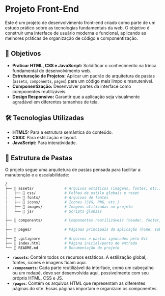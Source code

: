 # Projeto Front-End

Este é um projeto de desenvolvimento front-end criado como parte de um estudo prático sobre as tecnologias fundamentais da web. O objetivo é construir uma interface de usuário moderna e funcional, aplicando as melhores práticas de organização de código e componentização.

## 🎯 Objetivos

- **Praticar HTML, CSS e JavaScript:** Solidificar o conhecimento na trinca fundamental do desenvolvimento web.
- **Estruturação de Projetos:** Aplicar um padrão de arquitetura de pastas (`assets`, `components`, `pages`) para um código mais limpo e manutenível.
- **Componentização:** Desenvolver partes da interface como componentes reutilizáveis.
- **Design Responsivo:** Garantir que a aplicação seja visualmente agradável em diferentes tamanhos de tela.

## 🛠️ Tecnologias Utilizadas

- **HTML5:** Para a estrutura semântica do conteúdo.
- **CSS3:** Para estilização e layout.
- **JavaScript:** Para interatividade.

## 📂 Estrutura de Pastas

O projeto segue uma arquitetura de pastas pensada para facilitar a manutenção e a escalabilidade:

```bash
/
├── 📁 assets/              # Arquivos estáticos (imagens, fontes, etc.)
│   ├── 📁 css/             # Folhas de estilo globais e reset
│   ├── 📁 fonts/           # Arquivos de fontes
│   ├── 📁 icons/           # Ícones (SVG, PNG, etc.)
│   ├── 📁 images/          # Imagens utilizadas no projeto
│   └── 📁 js/              # Scripts globais
│
├── 📁 components/          # Componentes reutilizáveis (header, footer, card, button)
│
├── 📁 pages/               # Páginas principais da aplicação (home, sobre, contato)
│
├── 📄 .gitignore           # Arquivos e pastas ignorados pelo Git
├── 📄 index.html           # Página inicial/ponto de entrada
└── 📄 README.md            # Documentação do projeto
```

- **`/assets`**: Contém todos os recursos estáticos. A estilização global, fontes, ícones e imagens ficam aqui.
- **`/components`**: Cada parte reutilizável da interface, como um cabeçalho ou um rodapé, deve ser desenvolvida aqui, possivelmente com seu próprio HTML, CSS e JS.
- **`/pages`**: Contém os arquivos HTML que representam as diferentes páginas do site. Essas páginas importam e organizam os componentes.
